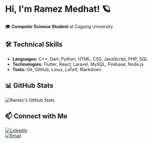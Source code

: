 # Hi, I'm Ramez Medhat! 🪐

🎓 **Computer Science Student** at Zagazig University 

## 🛠 Technical Skills  

- **Languages:** C++, Dart, Python, HTML, CSS, JavaScript, PHP, SQL  
- **Technologies:** Flutter, React, Laravel, MySQL, Firebase, Node.js  
- **Tools:** Git, GitHub, Linux, LaTeX, Markdown  

## 📊 GitHub Stats  

![Ramez's GitHub Stats](https://github-readme-stats.vercel.app/api?username=r6mez&show_icons=true&theme=radical)  


## 📫 Connect with Me  

[![LinkedIn](https://img.shields.io/badge/LinkedIn-%230077B5.svg?style=for-the-badge&logo=linkedin&logoColor=white)](https://www.linkedin.com/in/r6mez/)  
[![Email](https://img.shields.io/badge/Email-%23D14836.svg?style=for-the-badge&logo=gmail&logoColor=white)](mailto:iramezdev@gmail.com)